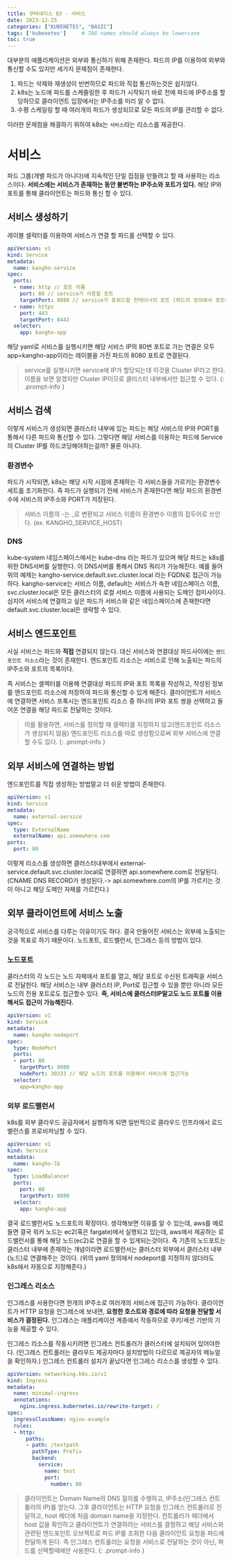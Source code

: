 ```yaml
---
title: 쿠버네티스 03 - 서비스
date: 2023-12-25
categories: ["KUBENETES", "BASIC"]
tags: ['kubenetes']     # TAG names should always be lowercase
toc: true
---
```


대부분의 애플리케이션은 외부와 통신하기 위해 존재한다. 파드의 IP를 이용하여 외부와 통신할 수도 있지만 세가지 문제점이 존재한다.
1. 파드는 삭제와 재생성이 빈번하므로 파드와 직접 통신하는것은 쉽지않다.
2. k8s는 노드에 파드를 스케줄링한 후 파드가 시작되기 바로 전에 파드에 IP주소를 할당하므로 클라이언트 입장에서는 IP주소를 미리 알 수 없다.
3. 수평 스케일링 할 때 여러개의 파드가 생성되므로 모든 파드의 IP를 관리할 수 없다.

이러한 문제점을 해결하기 위하여 k8s는 `서비스`라는 리소스를 제공한다.

# 서비스

파드 그룹(개별 파드가 아니다)에 지속적인 단일 접점을 만들려고 할 때 사용하는 리소스이다. **서비스에는 서비스가 존재하는 동안 불변하는 IP주소와 포트가 있다.** 해당 IP와 포트를 통해 클라이언트는 파드와 통신 할 수 있다. 

## 서비스 생성하기

레이블 셀럭터를 이용하여 서비스가 연결 할 파드를 선택할 수 있다.
```yaml
apiVersion: v1
kind: Service
metadata:
  name: kangho-service
spec:
  ports:
  - name: http // 포트 이름
    port: 80 // service가 사용할 포트
    targetPort: 8080 // service가 포워드할 컨테이너의 포트 (파드의 정의에서 포트이름을 지정했다면 해당 이름을 사용할 수 있다.)
  - name: https 
    port: 443 
    targetPort: 8443
  selector:
    app: kangho-app
```
해당 yaml로 서비스를 실행시키면 해당 서비스 IP의 80번 포트로 가는 연결은 모두 app=kangho-app이라는 레이블을 가진 파드의 8080 포트로 연결된다.
> service를 실행시키면 service에 IP가 할당되는데 이것을 Cluster IP라고 한다. 이름을 보면 알겠지만 Cluster IP이므로 클러스터 내부에서만 접근할 수 있다.
{: .prompt-info }

## 서비스 검색

이렇게 서비스가 생성되면 클러스터 내부에 있는 파드는 해당 서비스의 IP와 PORT를 통해서 다른 파드와 통신할 수 있다. 그렇다면 해당 서비스를 이용하는 파드에 Service의 Cluster IP를 하드코딩해야하는걸까?
물론 아니다.

### 환경변수
파드가 시작되면, k8s는 해당 시작 시점에 존재하는 각 서비스들을 가르키는 환경변수 세트를 초기화한다. 즉 파드가 실행되기 전에 서비스가 존재한다면 해당 파드의 환경변수에 서비스의 IP주소와 PORT가 저장된다.
> 서비스 이름의 -는 _로 변환되고 서비스 이름이 환경변수 이름의 접두어로 쓰인다. (ex. KANGHO_SERVICE_HOST)

### DNS

kube-system 네임스페이스에서는 kube-dns 라는 파드가 있으며 해당 파드는 k8s를 위한 DNS서버를 실행한다. 이 DNS서버를 통해서 DNS 쿼리가 가능해진다. 예를 들어 위의 예제는
kangho-service.default.svc.cluster.local 라는 FQDN로 접근이 가능하다. kangho-service는 서비스 이름, default는 서비스가 속한 네임스페이스 이름, svc.cluster.local은 모든 클러스터의 로컬 서비스 이름에 사용되는 도메인 접미사이다. 심지어 서비스에 연결하고 싶은 파드가 서비스와 같은 네임스페이스에 존재한다면 default.svc.cluster.local은 생략할 수 있다.

## 서비스 엔드포인트

사실 서비스는 파드와 **직접** 연결되지 않는다. 대신 서비스와 연결대상 파드사이에는 `엔드포인트 리소스`라는 것이 존재한다. 엔드포인트 리소스는 서비스로 인해 노출되는 파드의 IP주소와 포트의 목록이다.

즉 서비스는 셀렉터를 이용해 연결대상 파드의 IP와 포트 목록을 작성하고, 작성된 정보를 엔드포인트 리소스에 저장하여 파드와 통신할 수 있게 해준다. 클라이언트가 서비스에 연결하면 서비스 프록시는 엔드포인트 리소스 중 하나의 IP와 포트 쌍을 선택하고 들어온 연결을 해당 파드로 전달하는 것이다.
> 이를 활용하면, 서비스를 정의할 때 셀렉터를 지정하지 않고(엔드포인트 리소스가 생성되지 않음) 엔드포인트 리소스를 따로 생성함으로써 외부 서비스에 연결할 수도 있다.
{: .prompt-info }

## 외부 서비스에 연결하는 방법

엔드포인트를 직접 생성하는 방법말고 더 쉬운 방법이 존재한다.
```yaml
apiVersion: v1
kind: Service
metadata:
  name: external-service
spec:
  type: ExternalName
  externalName: api.somewhere.com
ports:
  port: 80
```
이렇게 리소스를 생성하면 클러스터내부에서 external-service.default.svc.cluster.local로 연결하면 api.somewhere.com로 전달된다.(CNAME DNS RECORD가 생성된다.-> api.somewhere.com의 IP를 가르키는 것이 아니고 해당 도메인 자체를 가르킨다.)

## 외부 클라이언트에 서비스 노출

궁극적으로 서비스를 다루는 이유이기도 하다. 결국 만들어진 서비스는 외부에 노출되는것을 목표로 하기 때문이다. 노드포트, 로드밸런서, 인그레스 등의 방법이 있다.

### 노드포트

클러스터의 각 노드는 노드 자체에서 포트를 열고, 해당 포트로 수신된 트래픽을 서비스로 전달한다. 해당 서비스는 내부 클러스터 IP, Port로 접근할 수 있을 뿐만 아니라 모든 노드의 전용 포트로도 접근할수 있다.
**즉, 서비스에 클러스터IP말고도 노드 포트를 이용해서도 접근이 가능해진다.** 
```yaml
apiVersion: v1
kind: Service
metadata:
  name: kangho-nodeport
spec:
  type: NodePort
  ports:
  - port: 80
    targetPort: 8080
    nodePort: 30333 // 해당 노드의 포트를 이용해서 서비스에 접근가능
  selector:
    app=kangho-app
```

### 외부 로드밸런서

k8s를 외부 클라우드 공급자에서 실행하게 되면 일반적으로 클라우드 인프라에서 로드밸런스를 프로비저닝할 수 있다.
```yaml
apiVersion: v1
kind: Service
metadata:
  name: kangho-lb
spec:
  type: LoadBalancer
  ports:
    port: 80 
    targetPort: 8080
  selector:
    app: kangho-app
```
결국 로드밸런서도 노드포트의 확장이다. 생각해보면 이유를 알 수 있는데, aws를 예로 들면 결국 워커 노드는 ec2(혹은 fargate)에서 실행되고 있는데, aws에서 제공하는 로드밸런서를 통해 해당 노드(ec2)로 연결을 할 수 있게되는것이다. 즉 기존의 노드포트는 클러스터 내부에 존재하는 개념이라면 로드밸런서는 클러스터 외부에서 클러스터 내부(노드)로 연결해주는 것이다. (위의 yaml 정의에서 nodeport를 지정하지 않더라도 k8s에서 자동으로 지정해준다.)

### 인그레스 리소스

인그레스를 사용한다면 한개의 IP주소로 여러개의 서비스에 접근이 가능하다. 클라이언트가 HTTP 요청을 인그레스에 보내면, **요청한 호스트와 경로에 따라 요청을 전달할 서비스가 결정된다.** 인그레스는 애플리케이션 계층에서 작동하므로 쿠키/세션 기반의 기능을 제공할 수 있다.

인그레스 리소스를 작동시키려면 인그레스 컨트롤러가 클러스터에 설치되어 있어야한다. (인그레스 컨트롤러는 클라우드 제공자마다 설치방법이 다르므로 제공자의 메뉴얼을 확인하자.) 인그레스 컨트롤러 설치가 끝났다면 인그레스 리소스를 생성할 수 있다.
```yaml
apiVersion: networking.k8s.io/v1
kind: Ingress
metadata:
  name: minimal-ingress
  annotations:
    nginx.ingress.kubernetes.io/rewrite-target: /
spec:
  ingressClassName: nginx-example
  rules:
  - http:
      paths:
      - path: /testpath
        pathType: Prefix
        backend:
          service:
            name: test
            port:
              number: 80

```
> 클라이언트는 Domain Name의 DNS 질의를 수행하고, IP주소(인그레스 컨트롤러의 IP)를 얻는다. 그후 클라이언트는 HTTP 요청을 인그레스 컨트롤러로 전달하고, host 헤더에 처음 domain name을 지정한다.
컨트롤러가 헤더에서 host 값을 확인하고 클라이언트가 연결하려는 서비스를 결정하고 해당 서비스와 관련된 엔드포인트 오브젝트로 파드 IP를 조회한 다음 클라이언트 요청을 파드에 전달하게 된다. 즉 인그레스 컨트롤러는 요청을 서비스로 전달하는 것이 아닌, 파드를 선택할때에만 사용한다.
{: .prompt-info }